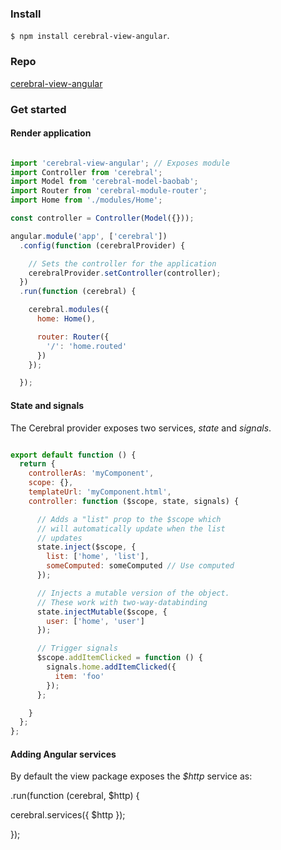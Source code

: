 ### Install
`$ npm install cerebral-view-angular`.

### Repo
[cerebral-view-angular](https://github.com/christianalfoni/cerebral-view-angular)

### Get started

#### Render application

```javascript

import 'cerebral-view-angular'; // Exposes module
import Controller from 'cerebral';
import Model from 'cerebral-model-baobab';
import Router from 'cerebral-module-router';
import Home from './modules/Home';

const controller = Controller(Model({}));

angular.module('app', ['cerebral'])
  .config(function (cerebralProvider) {

    // Sets the controller for the application
    cerebralProvider.setController(controller);
  })
  .run(function (cerebral) {

    cerebral.modules({
      home: Home(),

      router: Router({
        '/': 'home.routed'
      })
    });

  });
```

#### State and signals
The Cerebral provider exposes two services, *state* and *signals*.

```javascript

export default function () {
  return {
    controllerAs: 'myComponent',
    scope: {},
    templateUrl: 'myComponent.html',
    controller: function ($scope, state, signals) {

      // Adds a "list" prop to the $scope which
      // will automatically update when the list
      // updates
      state.inject($scope, {
        list: ['home', 'list'],
        someComputed: someComputed // Use computed
      });

      // Injects a mutable version of the object.
      // These work with two-way-databinding
      state.injectMutable($scope, {
        user: ['home', 'user']
      });

      // Trigger signals
      $scope.addItemClicked = function () {
        signals.home.addItemClicked({
          item: 'foo'
        });
      };

    }
  };
};
```

#### Adding Angular services
By default the view package exposes the *$http* service as:

.run(function (cerebral, $http) {

  cerebral.services({
    $http
  });

});
